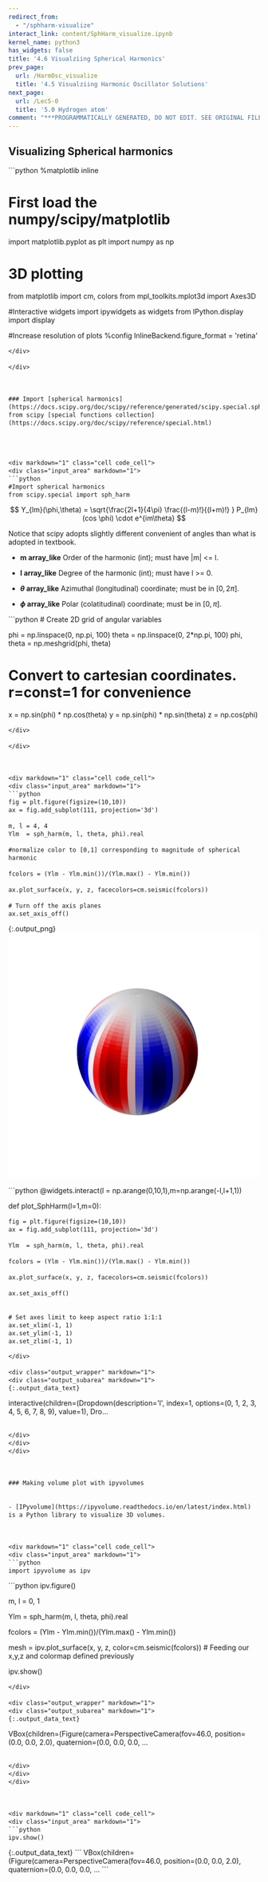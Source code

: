 ```yaml
---
redirect_from:
  - "/sphharm-visualize"
interact_link: content/SphHarm_visualize.ipynb
kernel_name: python3
has_widgets: false
title: '4.6 Visualziing Spherical Harmonics'
prev_page:
  url: /HarmOsc_visualize
  title: '4.5 Visualziing Harmonic Oscillator Solutions'
next_page:
  url: /Lec5-0
  title: '5.0 Hydrogen atom'
comment: "***PROGRAMMATICALLY GENERATED, DO NOT EDIT. SEE ORIGINAL FILES IN /content***"
---
```

## Visualizing Spherical harmonics



<div markdown="1" class="cell code_cell">
<div class="input_area" markdown="1">
```python
%matplotlib inline

# First load the numpy/scipy/matplotlib
import matplotlib.pyplot as plt
import numpy as np

# 3D plotting
from matplotlib import cm, colors
from mpl_toolkits.mplot3d import Axes3D

#Interactive widgets
import ipywidgets as widgets
from IPython.display import display

#Increase resolution of plots
%config InlineBackend.figure_format = 'retina'

```
</div>

</div>



### Import [spherical harmonics](https://docs.scipy.org/doc/scipy/reference/generated/scipy.special.sph_harm.html#scipy.special.sph_harm) from scipy [special functions collection](https://docs.scipy.org/doc/scipy/reference/special.html)




<div markdown="1" class="cell code_cell">
<div class="input_area" markdown="1">
```python
#Import spherical harmonics
from scipy.special import sph_harm

```
</div>

</div>



$$
Y_{lm}(\phi,\theta) = \sqrt{\frac{2l+1}{4\pi} \frac{(l-m)!}{(l+m)!} } P_{lm}(cos \phi) \cdot e^{im\theta}
$$



Notice that scipy adopts slightly different convenient of angles than what is adopted in textbook. 

- **m array_like**
Order of the harmonic (int); must have |m| <= l.

- **l array_like**
Degree of the harmonic (int); must have l >= 0. 

- **$\theta$ array_like**
Azimuthal (longitudinal) coordinate; must be in $[0, 2\pi]$.

- **$\phi$ array_like**
Polar (colatitudinal) coordinate; must be in $[0, \pi]$.



<div markdown="1" class="cell code_cell">
<div class="input_area" markdown="1">
```python
# Create 2D grid of angular variables

phi = np.linspace(0, np.pi, 100)
theta = np.linspace(0, 2*np.pi, 100)
phi, theta = np.meshgrid(phi, theta)

# Convert to cartesian coordinates. r=const=1 for convenience
x = np.sin(phi) * np.cos(theta)
y = np.sin(phi) * np.sin(theta)
z = np.cos(phi)

```
</div>

</div>



<div markdown="1" class="cell code_cell">
<div class="input_area" markdown="1">
```python
fig = plt.figure(figsize=(10,10))
ax = fig.add_subplot(111, projection='3d')

m, l = 4, 4
Ylm  = sph_harm(m, l, theta, phi).real

#normalize color to [0,1] corresponding to magnitude of spherical harmonic

fcolors = (Ylm - Ylm.min())/(Ylm.max() - Ylm.min())

ax.plot_surface(x, y, z, facecolors=cm.seismic(fcolors))

# Turn off the axis planes
ax.set_axis_off()

```
</div>

<div class="output_wrapper" markdown="1">
<div class="output_subarea" markdown="1">

{:.output_png}
![png](images/SphHarm_visualize_7_0.png)

</div>
</div>
</div>



<div markdown="1" class="cell code_cell">
<div class="input_area" markdown="1">
```python
@widgets.interact(l = np.arange(0,10,1),m=np.arange(-l,l+1,1))

def plot_SphHarm(l=1,m=0):

    fig = plt.figure(figsize=(10,10))
    ax = fig.add_subplot(111, projection='3d')

    Ylm  = sph_harm(m, l, theta, phi).real

    fcolors = (Ylm - Ylm.min())/(Ylm.max() - Ylm.min())

    ax.plot_surface(x, y, z, facecolors=cm.seismic(fcolors))

    ax.set_axis_off()
    

    # Set axes limit to keep aspect ratio 1:1:1
    ax.set_xlim(-1, 1)
    ax.set_ylim(-1, 1)
    ax.set_zlim(-1, 1)

```
</div>

<div class="output_wrapper" markdown="1">
<div class="output_subarea" markdown="1">
{:.output_data_text}
```
interactive(children=(Dropdown(description='l', index=1, options=(0, 1, 2, 3, 4, 5, 6, 7, 8, 9), value=1), Dro…
```

</div>
</div>
</div>



### Making volume plot with ipyvolumes


- [IPyvolume](https://ipyvolume.readthedocs.io/en/latest/index.html) is a Python library to visualize 3D volumes. 



<div markdown="1" class="cell code_cell">
<div class="input_area" markdown="1">
```python
import ipyvolume as ipv

```
</div>

</div>



<div markdown="1" class="cell code_cell">
<div class="input_area" markdown="1">
```python
ipv.figure()

m, l =  0, 1

Ylm  = sph_harm(m, l, theta, phi).real  

fcolors = (Ylm - Ylm.min())/(Ylm.max() - Ylm.min())

mesh = ipv.plot_surface(x, y, z, color=cm.seismic(fcolors))  # Feeding our x,y,z and colormap defined previously

ipv.show()

```
</div>

<div class="output_wrapper" markdown="1">
<div class="output_subarea" markdown="1">
{:.output_data_text}
```
VBox(children=(Figure(camera=PerspectiveCamera(fov=46.0, position=(0.0, 0.0, 2.0), quaternion=(0.0, 0.0, 0.0, …
```

</div>
</div>
</div>



<div markdown="1" class="cell code_cell">
<div class="input_area" markdown="1">
```python
ipv.show()

```
</div>

<div class="output_wrapper" markdown="1">
<div class="output_subarea" markdown="1">
{:.output_data_text}
```
VBox(children=(Figure(camera=PerspectiveCamera(fov=46.0, position=(0.0, 0.0, 2.0), quaternion=(0.0, 0.0, 0.0, …
```

</div>
</div>
</div>

